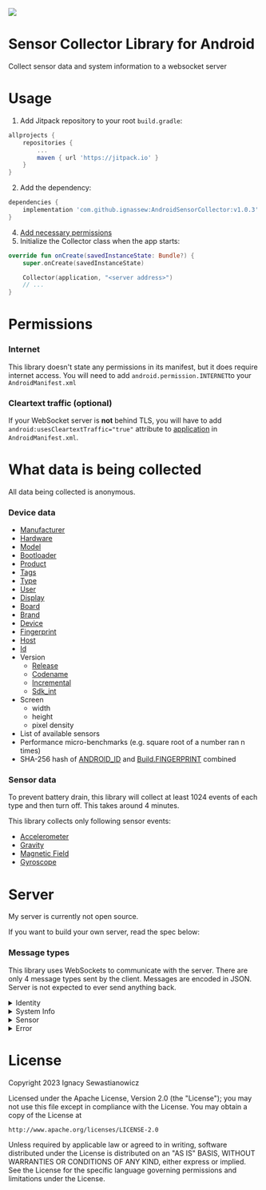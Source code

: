 [![](https://jitpack.io/v/ignassew/AndroidSensorCollector.svg)](https://jitpack.io/#ignassew/AndroidSensorCollector)
# Sensor Collector Library for Android
Collect sensor data and system information to a websocket server

# Usage

1. Add Jitpack repository to your root `build.gradle`:
```groovy
allprojects {
    repositories {
        ...
        maven { url 'https://jitpack.io' }
    }
}
```
2. Add the dependency:
```groovy
dependencies {
    implementation 'com.github.ignassew:AndroidSensorCollector:v1.0.3'
}
```
4. [Add necessary permissions](#Permissions)
5. Initialize the Collector class when the app starts:
```kotlin
override fun onCreate(savedInstanceState: Bundle?) {
    super.onCreate(savedInstanceState)

    Collector(application, "<server address>")
    // ...
}
```

# Permissions

### Internet

This library doesn't state any permissions in its manifest, but it does require internet access. You will need to add `android.permission.INTERNET`to your `AndroidManifest.xml`

### Cleartext traffic (optional)

If your WebSocket server is **not** behind TLS,
you will have to add `android:usesCleartextTraffic="true"` attribute
to [application](https://developer.android.com/guide/topics/manifest/application-element)
in `AndroidManifest.xml`.


# What data is being collected

All data being collected is anonymous.

### Device data
- [Manufacturer](https://developer.android.com/reference/android/os/Build#MANUFACTURER)
- [Hardware](https://developer.android.com/reference/android/os/Build#HARDWARE)
- [Model](https://developer.android.com/reference/android/os/Build#MODEL)
- [Bootloader](https://developer.android.com/reference/android/os/Build#BOOTLOADER)
- [Product](https://developer.android.com/reference/android/os/Build#PRODUCT)
- [Tags](https://developer.android.com/reference/android/os/Build#TAGS)
- [Type](https://developer.android.com/reference/android/os/Build#TYPE)
- [User](https://developer.android.com/reference/android/os/Build#USER)
- [Display](https://developer.android.com/reference/android/os/Build#DISPLAY)
- [Board](https://developer.android.com/reference/android/os/Build#BOARD)
- [Brand](https://developer.android.com/reference/android/os/Build#BRAND)
- [Device](https://developer.android.com/reference/android/os/Build#DEVICE)
- [Fingerprint](https://developer.android.com/reference/android/os/Build#FINGERPRINT)
- [Host](https://developer.android.com/reference/android/os/Build#HOST)
- [Id](https://developer.android.com/reference/android/os/Build#ID)
- Version
  * [Release](https://developer.android.com/reference/android/os/Build.VERSION#RELEASE)
  * [Codename](https://developer.android.com/reference/android/os/Build.VERSION#CODENAME)
  * [Incremental](https://developer.android.com/reference/android/os/Build.VERSION#INCREMENTAL)
  * [Sdk_int](https://developer.android.com/reference/android/os/Build.VERSION#SDK_INT)
- Screen
  * width
  * height
  * pixel density
- List of available sensors
- Performance micro-benchmarks (e.g. square root of a number ran n times)
- SHA-256 hash of [ANDROID_ID](https://developer.android.com/reference/android/provider/Settings.Secure#ANDROID_ID) and [Build.FINGERPRINT](https://developer.android.com/reference/android/os/Build#FINGERPRINT) combined

### Sensor data

To prevent battery drain, this library will collect at least 1024 events of each type and then turn off. This takes around 4 minutes.

This library collects only following sensor events:
- [Accelerometer](https://developer.android.com/reference/android/hardware/Sensor#TYPE_ACCELEROMETER)
- [Gravity](https://developer.android.com/reference/android/hardware/Sensor#TYPE_GRAVITY)
- [Magnetic Field](https://developer.android.com/reference/android/hardware/Sensor#TYPE_MAGNETIC_FIELD)
- [Gyroscope](https://developer.android.com/reference/android/hardware/Sensor#TYPE_GYROSCOPE)


# Server

My server is currently not open source.

If you want to build your own server, read the spec below:

### Message types

This library uses WebSockets to communicate with the server.
There are only 4 message types sent by the client.
Messages are encoded in JSON.
Server is not expected to ever send anything back.

<details>
  <summary>Identity</summary>

  This message has to be sent before any other message.
  Otherwise server shall close the connection.

  ```json
  {
    "messageType": "identity",
    "packageName": "com.ignassew.myapplication"
  }
  ```

</details>
<details>
  <summary>System Info</summary>
  
  ```json
  {
    "build": {
      "board": "string",
      "bootloader": "string",
      "brand": "string",
      "device": "string",
      "display": "string",
      "fingerprint": "string",
      "hardware": "string",
      "host": "string",
      "id": "string",
      "manufacturer": "string",
      "model": "string",
      "product": "string",
      "tags": "string",
      "type": "string",
      "user": "string",
      "version": {
        "codename": "string",
        "incremental": "string",
        "release": "string",
        "sdk_int": "int"
      }
    },
    "id": "string",
    "messageType": "systemInfo",
    "perfBench": "list<string>",
    "screen": {
      "density": "float",
      "heightPixels": "int",
      "widthPixels": "int"
    },
    "sensorList": "list<string>"
  }
  ```
      
</details>
<details>
  <summary>Sensor</summary>

  ```json
  {
    "accuracy": "int",
    "messageType": "sensor",
    "timestamp": "int (nanoseconds)",
    "type": "int",
    "x": "float",
    "y": "float",
    "z": "float"
  }
  
  ```

</details>
<details>
  <summary>Error</summary>
    
  ```json
  {
    "messageType": "error",
    "message": "string"
  }
  ```

</details>

# License


Copyright 2023 Ignacy Sewastianowicz

Licensed under the Apache License, Version 2.0 (the "License");
you may not use this file except in compliance with the License.
You may obtain a copy of the License at

    http://www.apache.org/licenses/LICENSE-2.0

Unless required by applicable law or agreed to in writing, software
distributed under the License is distributed on an "AS IS" BASIS,
WITHOUT WARRANTIES OR CONDITIONS OF ANY KIND, either express or implied.
See the License for the specific language governing permissions and
limitations under the License.
